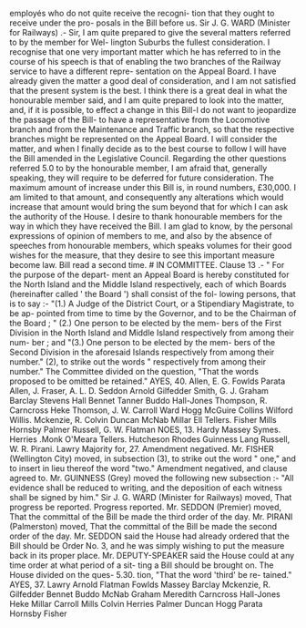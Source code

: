 employés who do not quite receive the recogni- tion that they ought to receive under the pro- posals in the Bill before us. Sir J. G. WARD (Minister for Railways) .- Sir, I am quite prepared to give the several matters referred to by the member for Wel- lington Suburbs the fullest consideration. I recognise that one very important matter which he has referred to in the course of his speech is that of enabling the two branches of the Railway service to have a different repre- sentation on the Appeal Board. I have already given the matter a good deal of consideration, and I am not satisfied that the present system is the best. I think there is a great deal in what the honourable member said, and I am quite prepared to look into the matter, and, if it is possible, to effect a change in this Bill-I do not want to jeopardize the passage of the Bill- to have a representative from the Locomotive branch and from the Maintenance and Traffic branch, so that the respective branches might be represented on the Appeal Board. I will consider the matter, and when I finally decide as to the best course to follow I will have the Bill amended in the Legislative Council. Regarding the other questions referred 5.0 to by the honourable member, I am afraid that, generally speaking, they will require to be deferred for future consideration. The maximum amount of increase under this Bill is, in round numbers, £30,000. I am limited to that amount, and consequently any alterations which would increase that amount would bring the sum beyond that for which I can ask the authority of the House. I desire to thank honourable members for the way in which they have received the Bill. I am glad to know, by the personal expressions of opinion of members to me, and also by the absence of speeches from honourable members, which speaks volumes for their good wishes for the measure, that they desire to see this important measure become law. Bill read a second time. # IN COMMITTEE. Clause 13 .- " For the purpose of the depart- ment an Appeal Board is hereby constituted for the North Island and the Middle Island respectively, each of which Boards (hereinafter called ' the Board ') shall consist of the fol- lowing persons, that is to say :- "(1.) A Judge of the District Court, or a Stipendiary Magistrate, to be ap- pointed from time to time by the Governor, and to be the Chairman of the Board ; " (2.) One person to be elected by the mem- bers of the First Division in the North Island and Middle Island respectively from among their num- ber ; and "(3.) One person to be elected by the mem- bers of the Second Division in the aforesaid Islands respectively from among their number." (2), to strike out the words " respectively from among their number." The Committee divided on the question, "That the words proposed to be omitted be retained." AYES, 40. Allen, E. G. Fowlds Parata Allen, J. Fraser, A. L. D. Seddon Arnold Gilfedder Smith, G. J. Graham Barclay Stevens Hall Bennet Tanner Buddo Hall-Jones Thompson, R. Carncross Heke Thomson, J. W. Carroll Ward Hogg McGuire Collins Wilford Willis. Mckenzie, R. Colvin Duncan McNab Millar Ell Tellers. Fisher Mills Hornsby Palmer Russell, G. W. Flatman NOES, 13. Hardy Massey Symes. Herries .Monk O'Meara Tellers. Hutcheson Rhodes Guinness Lang Russell, W. R. Pirani. Lawry Majority for, 27. Amendment negatived. Mr. FISHER (Wellington City) moved, in subsection (3), to strike out the word " one," and to insert in lieu thereof the word "two." Amendment negatived, and clause agreed to. Mr. GUINNESS (Grey) moved the following new subsection :- "All evidence shall be reduced to writing, and the deposition of each witness shall be signed by him." Sir J. G. WARD (Minister for Railways) moved, That progress be reported. Progress reported. Mr. SEDDON (Premier) moved, That the committal of the Bill be made the third order of the day. Mr. PIRANI (Palmerston) moved, That the committal of the Bill be made the second order of the day. Mr. SEDDON said the House had already ordered that the Bill should be Order No. 3, and he was simply wishing to put the measure back in its proper place. Mr. DEPUTY-SPEAKER said the House could at any time order at what period of a sit- ting a Bill should be brought on. The House divided on the ques- 5.30. tion, "That the word 'third' be re- tained." AYES, 37. Lawry Arnold Flatman Fowlds Massey Barclay Mckenzie, R. Gilfedder Bennet Buddo McNab Graham Meredith Carncross Hall-Jones Heke Millar Carroll Mills Colvin Herries Palmer Duncan Hogg Parata Hornsby Fisher 
